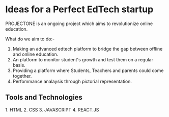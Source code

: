 <h1><b>Ideas for a Perfect EdTech startup</b></h1>
PROJECTONE is an ongoing project which aims to revolutionize online education.

What do we aim to do:-

1. Making an advanced edtech platform to bridge the gap between offline and online education. 
2. An platform to monitor student's growth and test them on a regular basis.
3. Providing a platform where Students, Teachers and parents could come together.
4. Perfommance analaysis through pictorial representation.

<h2>Tools and Technologies</h2>
1. HTML
2. CSS
3. JAVASCRIPT
4. REACT.JS

